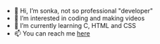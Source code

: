 - 👋 Hi, I’m sonka, not so professional "developer"
- 👀 I’m interested in coding and making videos 
- 🌱 I’m currently learning C, HTML and CSS
- 📫 You can reach me <a href=https://appwizc.pl> here </a> 

<!---
sonkadev/sonkadev is a ✨ special ✨ repository because its `README.md` (this file) appears on your GitHub profile.
You can click the Preview link to take a look at your changes.
--->
